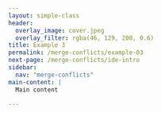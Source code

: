 ```yaml
---
layout: simple-class
header:
  overlay_image: cover.jpeg
  overlay_filter: rgba(46, 129, 200, 0.6)
title: Example 3
permalink: /merge-conflicts/example-03
next-page: /merge-conflicts/ide-intro
sidebar:
  nav: "merge-conflicts"
main-content: |
  Main content

---
```

